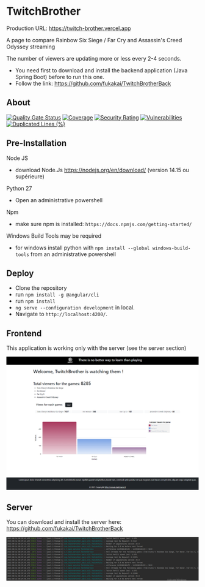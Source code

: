 # TwitchBrother

Production URL: https://twitch-brother.vercel.app

A page to compare Rainbow Six Siege / Far Cry and Assassin's Creed Odyssey streaming

The number of viewers are updating more or less every 2-4 seconds.

* You need first to download and install the backend application (Java Spring Boot) before to run
  this one.
* Follow the link: https://github.com/fukakai/TwitchBrotherBack

## About

[![Quality Gate Status](https://sonarcloud.io/api/project_badges/measure?project=fukakai_TwitchBrother&metric=alert_status)](https://sonarcloud.io/dashboard?id=fukakai_TwitchBrother)
[![Coverage](https://sonarcloud.io/api/project_badges/measure?project=fukakai_TwitchBrother&metric=coverage)](https://sonarcloud.io/dashboard?id=fukakai_TwitchBrother)
[![Security Rating](https://sonarcloud.io/api/project_badges/measure?project=fukakai_TwitchBrother&metric=security_rating)](https://sonarcloud.io/dashboard?id=fukakai_TwitchBrother)
[![Vulnerabilities](https://sonarcloud.io/api/project_badges/measure?project=fukakai_TwitchBrother&metric=vulnerabilities)](https://sonarcloud.io/dashboard?id=fukakai_TwitchBrother)
[![Duplicated Lines (%)](https://sonarcloud.io/api/project_badges/measure?project=fukakai_TwitchBrother&metric=duplicated_lines_density)](https://sonarcloud.io/dashboard?id=fukakai_TwitchBrother)

## Pre-Installation

Node JS
- download Node.Js https://nodejs.org/en/download/ (version 14.15 ou supérieure)

Python 27
- Open an administrative powershell

Npm
  - make sure npm is installed: `https://docs.npmjs.com/getting-started/`

Windows Build Tools may be required
  - for windows install python with `npm install --global windows-build-tools` from an administrative powershell

## Deploy
- Clone the repository
- run `npm install -g @angular/cli`
- run `npm install`
- `ng serve --configuration development` in local.
- Navigate to `http://localhost:4200/`.


## Frontend

This application is working only with the server (see the server section)

![img_1.png](img_1.png)

## Server

You can download and install the server here: https://github.com/fukakai/TwitchBrotherBack

![img.png](img.png)

